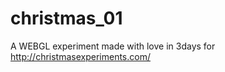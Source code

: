 christmas_01
============

A WEBGL experiment made with love in 3days for http://christmasexperiments.com/
